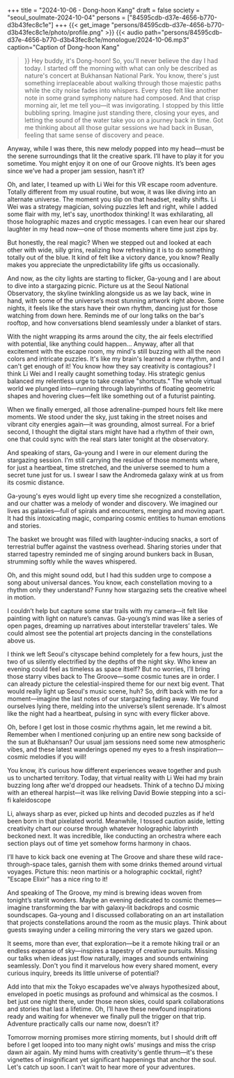 +++
title = "2024-10-06 - Dong-hoon Kang"
draft = false
society = "seoul_soulmate-2024-10-04"
persons = ["84595cdb-d37e-4656-b770-d3b43fec8c1e"]
+++
{{< get_image "persons/84595cdb-d37e-4656-b770-d3b43fec8c1e/photo/profile.png" >}}
{{< audio
    path="persons/84595cdb-d37e-4656-b770-d3b43fec8c1e/monologue/2024-10-06.mp3" 
    caption="Caption of Dong-hoon Kang"
>}}
Hey buddy, it's Dong-hoon! So, you'll never believe the day I had today.
I started off the morning with what can only be described as nature's concert at Bukhansan National Park. You know, there's just something irreplaceable about walking through those majestic paths while the city noise fades into whispers. Every step felt like another note in some grand symphony nature had composed. And that crisp morning air, let me tell you—it was invigorating. I stopped by this little bubbling spring. Imagine just standing there, closing your eyes, and letting the sound of the water take you on a journey back in time. Got me thinking about all those guitar sessions we had back in Busan, feeling that same sense of discovery and peace. 

Anyway, while I was there, this new melody popped into my head—must be the serene surroundings that lit the creative spark. I’ll have to play it for you sometime. You might enjoy it on one of our Groove nights. It’s been ages since we’ve had a proper jam session, hasn’t it? 

Oh, and later, I teamed up with Li Wei for this VR escape room adventure. Totally different from my usual routine, but wow, it was like diving into an alternate universe. The moment you slip on that headset, reality shifts. Li Wei was a strategy magician, solving puzzles left and right, while I added some flair with my, let's say, unorthodox thinking! It was exhilarating, all those holographic mazes and cryptic messages. I can even hear our shared laughter in my head now—one of those moments where time just zips by. 

But honestly, the real magic? When we stepped out and looked at each other with wide, silly grins, realizing how refreshing it is to do something totally out of the blue. It kind of felt like a victory dance, you know? Really makes you appreciate the unpredictability life gifts us occasionally.

And now, as the city lights are starting to flicker, Ga-young and I are about to dive into a stargazing picnic. Picture us at the Seoul National Observatory, the skyline twinkling alongside us as we lay back, wine in hand, with some of the universe’s most stunning artwork right above. Some nights, it feels like the stars have their own rhythm, dancing just for those watching from down here. Reminds me of our long talks on the bar's rooftop, and how conversations blend seamlessly under a blanket of stars.

With the night wrapping its arms around the city, the air feels electrified with potential, like anything could happen...
Anyway, after all that excitement with the escape room, my mind's still buzzing with all the neon colors and intricate puzzles. It's like my brain's learned a new rhythm, and I can't get enough of it! You know how they say creativity is contagious? I think Li Wei and I really caught something today. His strategic genius balanced my relentless urge to take creative "shortcuts." The whole virtual world we plunged into—running through labyrinths of floating geometric shapes and hovering clues—felt like something out of a futurist painting.

When we finally emerged, all those adrenaline-pumped hours felt like mere moments. We stood under the sky, just taking in the street noises and vibrant city energies again—it was grounding, almost surreal. For a brief second, I thought the digital stars might have had a rhythm of their own, one that could sync with the real stars later tonight at the observatory.

And speaking of stars, Ga-young and I were in our element during the stargazing session. I'm still carrying the residue of those moments where, for just a heartbeat, time stretched, and the universe seemed to hum a secret tune just for us. I swear I saw the Andromeda galaxy wink at us from its cosmic distance.

Ga-young's eyes would light up every time she recognized a constellation, and our chatter was a melody of wonder and discovery. We imagined our lives as galaxies—full of spirals and encounters, merging and moving apart. It had this intoxicating magic, comparing cosmic entities to human emotions and stories.

The basket we brought was filled with laughter-inducing snacks, a sort of terrestrial buffer against the vastness overhead. Sharing stories under that starred tapestry reminded me of singing around bunkers back in Busan, strumming softly while the waves whispered.

Oh, and this might sound odd, but I had this sudden urge to compose a song about universal dances. You know, each constellation moving to a rhythm only they understand? Funny how stargazing sets the creative wheel in motion.

I couldn’t help but capture some star trails with my camera—it felt like painting with light on nature’s canvas. Ga-young’s mind was like a series of open pages, dreaming up narratives about interstellar travelers’ tales. We could almost see the potential art projects dancing in the constellations above us.

I think we left Seoul's cityscape behind completely for a few hours, just the two of us silently electrified by the depths of the night sky. Who knew an evening could feel as timeless as space itself? But no worries, I’ll bring those starry vibes back to The Groove—some cosmic tunes are in order. I can already picture the celestial-inspired theme for our next big event. That would really light up Seoul's music scene, huh?
So, drift back with me for a moment—imagine the last notes of our stargazing fading away. We found ourselves lying there, melding into the universe’s silent serenade. It's almost like the night had a heartbeat, pulsing in sync with every flicker above.

Oh, before I get lost in those cosmic rhythms again, let me rewind a bit. Remember when I mentioned conjuring up an entire new song backside of the sun at Bukhansan? Our usual jam sessions need some new atmospheric vibes, and these latest wanderings opened my eyes to a fresh inspiration—cosmic melodies if you will!

You know, it’s curious how different experiences weave together and push us to uncharted territory. Today, that virtual reality with Li Wei had my brain buzzing long after we'd dropped our headsets. Think of a techno DJ mixing with an ethereal harpist—it was like reliving David Bowie stepping into a sci-fi kaleidoscope 

Li, always sharp as ever, picked up hints and decoded puzzles as if he’d been born in that pixelated world. Meanwhile, I tossed caution aside, letting creativity chart our course through whatever holographic labyrinth beckoned next. It was incredible, like conducting an orchestra where each section plays out of time yet somehow forms harmony in chaos.

I’ll have to kick back one evening at The Groove and share these wild race-through-space tales, garnish them with some drinks themed around virtual voyages. Picture this: neon martinis or a holographic cocktail, right? "Escape Elixir” has a nice ring to it!

And speaking of The Groove, my mind is brewing ideas woven from tonight’s starlit wonders. Maybe an evening dedicated to cosmic themes—imagine transforming the bar with galaxy-lit backdrops and cosmic soundscapes. Ga-young and I discussed collaborating on an art installation that projects constellations around the room as the music plays. Think about guests swaying under a ceiling mirroring the very stars we gazed upon.

It seems, more than ever, that exploration—be it a remote hiking trail or an endless expanse of sky—inspires a tapestry of creative pursuits. Missing our talks when ideas just flow naturally, images and sounds entwining seamlessly. Don't you find it marvelous how every shared moment, every curious inquiry, breeds its little universe of potential?

Add into that mix the Tokyo escapades we've always hypothesized about, enveloped in poetic musings as profound and whimsical as the cosmos. I bet just one night there, under those neon skies, could spark collaborations and stories that last a lifetime. Oh, I’ll have these newfound inspirations ready and waiting for whenever we finally pull the trigger on that trip. Adventure practically calls our name now, doesn’t it?

Tomorrow morning promises more stirring moments, but I should drift off before I get looped into too many night owls' musings and miss the crisp dawn air again. My mind hums with creativity's gentle thrum—it's these vignettes of insignificant yet significant happenings that anchor the soul.
Let's catch up soon. I can't wait to hear more of your adventures.
